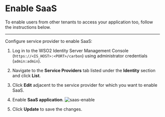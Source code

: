 # Enable SaaS  

To enable users from other tenants to access your application too, follow the instructions below. 

-----

Configure service provider to enable SaaS:

1. Log in to the WSO2 Identity Server Management Console (`https://<IS_HOST>:<PORT>/carbon`) using administrator credentials (`admin:admin`).

2. Navigate to the **Service Providers** tab listed under the **Identity** section and click **List**.

3. Click **Edit** adjacent to the service provider for which you want to enable SaaS. 

4.  Enable **SaaS application**. 
    ![saas-enable]({{base_path}}/assets/img/guides/saas-enable.png)

5.  Click **Update** to save the changes.